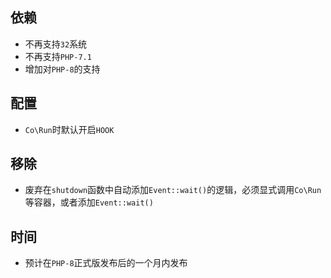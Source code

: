 依赖
---
* 不再支持`32`系统
* 不再支持`PHP-7.1`
* 增加对`PHP-8`的支持

配置
----
* `Co\Run`时默认开启`HOOK`

移除
----
* 废弃在`shutdown`函数中自动添加`Event::wait()`的逻辑，必须显式调用`Co\Run`等容器，或者添加`Event::wait()`

时间
---
* 预计在`PHP-8`正式版发布后的一个月内发布
